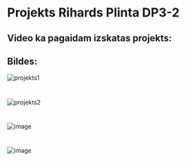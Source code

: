 # Projekts Rihards Plinta DP3-2
## Video ka pagaidam izskatas projekts: 
## Bildes:
![projekts1](https://github.com/21DP2RPlin/WEB-projekts/assets/106649131/9aa173d9-357c-4f53-81b0-a9dd9116611a)
#
![projekts2](https://github.com/21DP2RPlin/WEB-projekts/assets/106649131/2009e41f-ee98-4ab0-a158-f54fb77d2431)
#
![image](https://github.com/21DP2RPlin/WEB-projekts/assets/106649131/b072154c-7940-4a92-87e2-b3219c1cc161)
#
![image](https://github.com/21DP2RPlin/WEB-projekts/assets/106649131/41663d86-183e-4ffc-8d7d-9644b43abed3)



